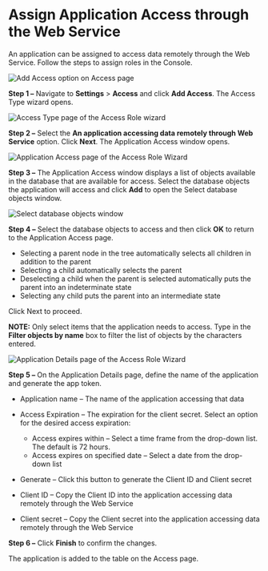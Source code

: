 # Assign Application Access through the Web Service

An application can be assigned to access data remotely through the Web Service. Follow the steps to
assign roles in the Console.

![Add Access option on Access page](/img/product_docs/accessanalyzer/admin/settings/access/rolebased/addaccess.webp)

**Step 1 –** Navigate to **Settings** > **Access** and click **Add Access**. The Access Type wizard
opens.

![Access Type page of the Access Role wizard](/img/product_docs/accessanalyzer/admin/settings/access/restapi/accesstypeapplication.webp)

**Step 2 –** Select the **An application accessing data remotely through Web Service** option. Click
**Next**. The Application Access window opens.

![Application Access page of the Access Role Wizard](/img/product_docs/accessanalyzer/admin/settings/access/restapi/applicationaccess.webp)

**Step 3 –** The Application Access window displays a list of objects available in the database that
are available for access. Select the database objects the application will access and click **Add**
to open the Select database objects window.

![Select database objects window](/img/product_docs/accessanalyzer/admin/settings/access/restapi/selectdatabaseobjects.webp)

**Step 4 –** Select the database objects to access and then click **OK** to return to the
Application Access page.

- Selecting a parent node in the tree automatically selects all children in addition to the parent
- Selecting a child automatically selects the parent
- Deselecting a child when the parent is selected automatically puts the parent into an
  indeterminate state
- Selecting any child puts the parent into an intermediate state

Click Next to proceed.

**NOTE:** Only select items that the application needs to access. Type in the **Filter objects by
name** box to filter the list of objects by the characters entered.

![Application Details page of the Access Role Wizard](/img/product_docs/accessanalyzer/admin/settings/access/restapi/applicationdetails.webp)

**Step 5 –** On the Application Details page, define the name of the application and generate the
app token.

- Application name – The name of the application accessing that data
- Access Expiration – The expiration for the client secret. Select an option for the desired access
  expiration:

  - Access expires within – Select a time frame from the drop-down list. The default is 72 hours.
  - Access expires on specified date – Select a date from the drop-down list

- Generate – Click this button to generate the Client ID and Client secret
- Client ID – Copy the Client ID into the application accessing data remotely through the Web
  Service
- Client secret – Copy the Client secret into the application accessing data remotely through the
  Web Service

**Step 6 –** Click **Finish** to confirm the changes.

The application is added to the table on the Access page.
